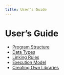 ```yaml
---
title: User’s Guide
---
```


User’s Guide
============

* [Program Structure](/docs/guide/program-structure/)
* [Data Types](/docs/guide/data-types/)
* [Linking Rules](/docs/guide/linking-rules/)
* [Execution Model](/docs/guide/execution-model/)
* [Creating Own Libraries](TODO://#)
